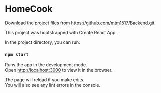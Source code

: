 # HomeCook

Download the project files from https://github.com/mtm1517/Backend.git.

This project was bootstrapped with Create React App.

In the project directory, you can run:

### `npm start`

Runs the app in the development mode.<br />
Open [http://localhost:3000](http://localhost:3000) to view it in the browser.

The page will reload if you make edits.<br />
You will also see any lint errors in the console.
